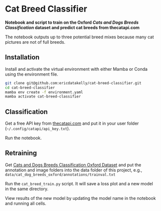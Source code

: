 # Cat Breed Classifier

**Notebook and script to train on the Oxford *Cats and Dogs Breeds Classification* dataset and predict cat breeds from thecatapi.com**

The notebook outputs up to three potential breed mixes because many cat pictures are not of full breeds.

## Installation
Install and activate the virtual environment with either Mamba or Conda using the environment file.
```bash
git clone git@github.com:ericdatakelly/cat-breed-classifier.git
cd cat-breed-classifier
mamba env create -f environment.yaml
mamba activate cat-breed-classifier
```

## Classification
Get a free API key from [thecatapi.com](https://thecatapi.com/) and put it in your user folder (`~/.config/catapi/api_key.txt`).

Run the notebook.

## Retraining
Get [Cats and Dogs Breeds Classification Oxford Dataset](https://www.kaggle.com/datasets/zippyz/cats-and-dogs-breeds-classification-oxford-dataset) and put the annotation and image folders into the data folder of this project, e.g., `data/cat_dog_breeds_oxford/annotations/trainval.txt`

Run the `cat_breed_train.py` script. It will save a loss plot and a new model in the same directory.

View results of the new model by updating the model name in the notebook and running all cells.
